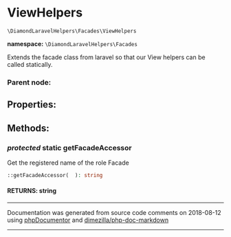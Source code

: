# ViewHelpers
`\DiamondLaravelHelpers\Facades\ViewHelpers`

**namespace:** `\DiamondLaravelHelpers\Facades`

Extends the facade class from laravel so that our View helpers can be called
statically.


### **Parent node:** 




## **Properties:**

## **Methods:**
### *protected* static getFacadeAccessor

Get the registered name of the role Facade

```php
::getFacadeAccessor(  ): string
```




#### RETURNS: string



___
Documentation was generated from source code comments on 2018-08-12 using [phpDocumentor](http://www.phpdoc.org/) and [dimezilla/php-doc-markdown](https://github.com/dimezilla/php-doc-markdown)
___
